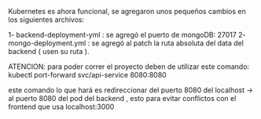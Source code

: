 Kubernetes es ahora funcional, se agregaron unos pequeños cambios en los siguientes archivos: 

1- backend-deployment-yml : se agregó el puerto de mongoDB: 27017
2- mongo-deployment.yml : se agregó al patch la ruta absoluta del data del backend ( usen su ruta ). 



ATENCION: 
para poder correr el proyecto deben de utilizar este comando: kubectl port-forward svc/api-service 8080:8080

este comando lo que hará es redireccionar del puerto 8080 del localhost -> al puerto 8080 del pod del backend , esto para evitar conflictos con el frontend que usa localhost:3000
